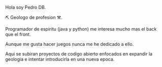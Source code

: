 Hola soy Pedro DB.

&#9935; Geologo de profesion &#9874;.

Programador de espiritu (java y python) me interesa mucho mas el back que el front.

Aunque me gusta hacer juegos nunca me he dedicado a ello.

Aqui se subiran proyectos de codigo abierto enfocados en expandir la geologia e intentar introducirla en una nueva epoca.

